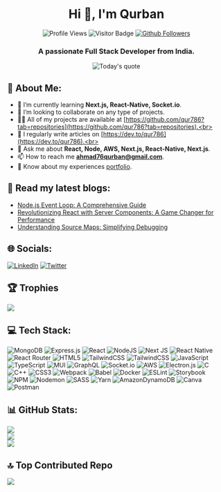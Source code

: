 <h1 align="center">Hi 👋, I'm Qurban</h1>

<p align="center">
  <img src="https://komarev.com/ghpvc/?username=qur786&label=Profile%20views&color=0e75b6&style=flat" alt="Profile Views">
  <img src="https://visitor-badge.laobi.icu/badge?page_id=qur786.qur786" alt="Visitor Badge">
  <a href="https://github.com/qur786">
    <img src="https://img.shields.io/github/followers/qur786?label=Follow&style=social" alt="Github Followers">
  </a>
</p>

<h3 align="center">A passionate Full Stack Developer from India.</h3>

<p align="center">
  <img src="https://quotes-github-readme.vercel.app/api?type=vertical&theme=light" alt="Today's quote">
</p>

<!--
**qur786/qur786** is a ✨ _special_ ✨ repository because its `README.md` (this file) appears on your GitHub profile.

Here are some ideas to get you started:
-->

## 💫 About Me:
- 🌱 I’m currently learning **Next.js, React-Native, Socket.io**.<br>
- 👯 I’m looking to collaborate on any type of projects.<br>
- 👨‍💻 All of my projects are available at [https://github.com/qur786?tab=repositories](https://github.com/qur786?tab=repositories).<br>
- 📝 I regularly write articles on [https://dev.to/qur786](https://dev.to/qur786).<br>
- 💬 Ask me about **React, Node, AWS, Next.js, React-Native, Next.js**.<br>
- 📫 How to reach me **ahmad76qurban@gmail.com**.<br>
- 📄 Know about my experiences [portfolio](https://qur786.github.io/portfolio/).


## 📄 Read my latest blogs:

<!-- BLOG-POST-LIST:START -->
- [Node.js Event Loop: A Comprehensive Guide](https://dev.to/qur786/nodejs-event-loop-a-comprehensive-guide-4719)
- [Revolutionizing React with Server Components: A Game Changer for Performance](https://dev.to/qur786/revolutionizing-react-with-server-components-a-game-changer-for-performance-3p30)
- [Understanding Source Maps: Simplifying Debugging](https://dev.to/qur786/understanding-source-maps-simplifying-debugging-1ikh)
<!-- BLOG-POST-LIST:END -->


## 🌐 Socials:
[![LinkedIn](https://img.shields.io/badge/LinkedIn-%230077B5.svg?logo=linkedin&logoColor=white)](https://linkedin.com/in/qurban-ahmad-qur786) [![Twitter](https://img.shields.io/badge/Twitter-%231DA1F2.svg?logo=Twitter&logoColor=white)](https://twitter.com/fantasticnerd67)

## 🏆 Trophies

![](https://github-profile-trophy.vercel.app/?username=qur786&theme=radical&no-frame=false&no-bg=false&margin-w=4)

## 💻 Tech Stack:
![MongoDB](https://img.shields.io/badge/MongoDB-%234ea94b.svg?style=for-the-badge&logo=mongodb&logoColor=white) ![Express.js](https://img.shields.io/badge/express.js-%23404d59.svg?style=for-the-badge&logo=express&logoColor=%2361DAFB) ![React](https://img.shields.io/badge/react-%2320232a.svg?style=for-the-badge&logo=react&logoColor=%2361DAFB) ![NodeJS](https://img.shields.io/badge/node.js-6DA55F?style=for-the-badge&logo=node.js&logoColor=white) ![Next JS](https://img.shields.io/badge/Next-black?style=for-the-badge&logo=next.js&logoColor=white) ![React Native](https://img.shields.io/badge/react_native-%2320232a.svg?style=for-the-badge&logo=react&logoColor=%2361DAFB) ![React Router](https://img.shields.io/badge/React_Router-CA4245?style=for-the-badge&logo=react-router&logoColor=white) ![HTML5](https://img.shields.io/badge/html5-%23E34F26.svg?style=for-the-badge&logo=html5&logoColor=white) ![TailwindCSS](https://img.shields.io/badge/tailwindcss-%2338B2AC.svg?style=for-the-badge&logo=tailwind-css&logoColor=white) ![TailwindCSS](https://img.shields.io/badge/tailwindcss-%2338B2AC.svg?style=for-the-badge&logo=tailwind-css&logoColor=white) ![JavaScript](https://img.shields.io/badge/javascript-%23323330.svg?style=for-the-badge&logo=javascript&logoColor=%23F7DF1E) ![TypeScript](https://img.shields.io/badge/typescript-%23007ACC.svg?style=for-the-badge&logo=typescript&logoColor=white) ![MUI](https://img.shields.io/badge/MUI-%230081CB.svg?style=for-the-badge&logo=mui&logoColor=white) ![GraphQL](https://img.shields.io/badge/-GraphQL-E10098?style=for-the-badge&logo=graphql&logoColor=white) ![Socket.io](https://img.shields.io/badge/Socket.io-black?style=for-the-badge&logo=socket.io&badgeColor=010101) ![AWS](https://img.shields.io/badge/AWS-%23FF9900.svg?style=for-the-badge&logo=amazon-aws&logoColor=white) ![Electron.js](https://img.shields.io/badge/Electron-191970?style=for-the-badge&logo=Electron&logoColor=white) ![C](https://img.shields.io/badge/c-%2300599C.svg?style=for-the-badge&logo=c&logoColor=white) ![C++](https://img.shields.io/badge/c++-%2300599C.svg?style=for-the-badge&logo=c%2B%2B&logoColor=white) ![CSS3](https://img.shields.io/badge/css3-%231572B6.svg?style=for-the-badge&logo=css3&logoColor=white) ![Webpack](https://img.shields.io/badge/webpack-%238DD6F9.svg?style=for-the-badge&logo=webpack&logoColor=black) ![Babel](https://img.shields.io/badge/Babel-F9DC3e?style=for-the-badge&logo=babel&logoColor=black) ![Docker](https://img.shields.io/badge/docker-%230db7ed.svg?style=for-the-badge&logo=docker&logoColor=white) ![ESLint](https://img.shields.io/badge/ESLint-4B3263?style=for-the-badge&logo=eslint&logoColor=white) ![Storybook](https://img.shields.io/badge/-Storybook-FF4785?style=for-the-badge&logo=storybook&logoColor=white) ![NPM](https://img.shields.io/badge/NPM-%23CB3837.svg?style=for-the-badge&logo=npm&logoColor=white) ![Nodemon](https://img.shields.io/badge/NODEMON-%23323330.svg?style=for-the-badge&logo=nodemon&logoColor=%BBDEAD) ![SASS](https://img.shields.io/badge/SASS-hotpink.svg?style=for-the-badge&logo=SASS&logoColor=white) ![Yarn](https://img.shields.io/badge/yarn-%232C8EBB.svg?style=for-the-badge&logo=yarn&logoColor=white) ![AmazonDynamoDB](https://img.shields.io/badge/Amazon%20DynamoDB-4053D6?style=for-the-badge&logo=Amazon%20DynamoDB&logoColor=white) ![Canva](https://img.shields.io/badge/Canva-%2300C4CC.svg?style=for-the-badge&logo=Canva&logoColor=white) ![Postman](https://img.shields.io/badge/Postman-FF6C37?style=for-the-badge&logo=postman&logoColor=white)

## 📊 GitHub Stats:
![](https://github-readme-stats.vercel.app/api?username=qur786&theme=light&hide_border=false&include_all_commits=true&count_private=true)<br/>
![](https://github-readme-streak-stats.herokuapp.com/?user=qur786&theme=light&hide_border=false)<br/>
![](https://github-readme-stats.vercel.app/api/top-langs/?username=qur786&theme=light&hide_border=false&include_all_commits=true&count_private=true&layout=compact)

## 🔝 Top Contributed Repo
![](https://github-contributor-stats.vercel.app/api?username=qur786&limit=4&theme=light&combine_all_yearly_contributions=false)

<!-- Proudly created with GPRM ( https://gprm.itsvg.in ) -->
